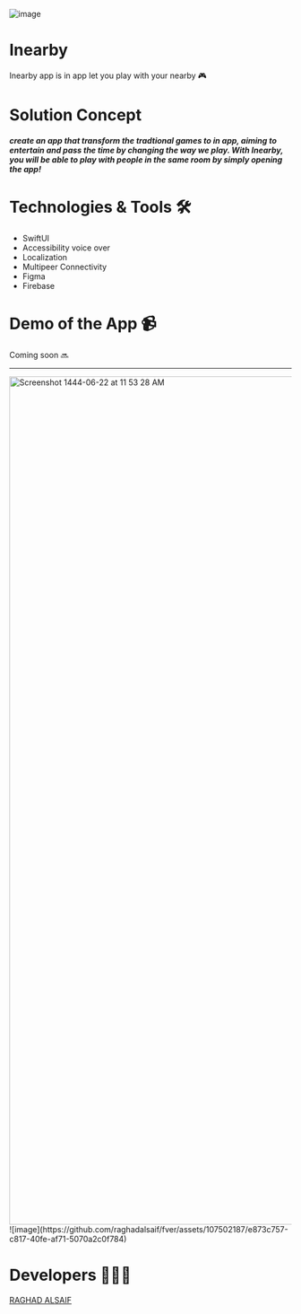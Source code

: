![image](https://github.com/raghadalsaif/fver/assets/107502187/1c53518d-1817-413b-ad16-139c153d9860)
# Inearby 
Inearby app is in app let you play with your nearby 🎮


# Solution Concept

##### create an app that transform the tradtional games to in app, aiming to entertain and pass the time by changing the way we play. With Inearby, you will be able to play with people in the same room by simply opening the app!



# Technologies & Tools 🛠️
- SwiftUI
- Accessibility voice over
- Localization
- Multipeer Connectivity
- Figma
- Firebase

# Demo of the App 📹


Coming soon 🔜


---








<img width="1512" alt="Screenshot 1444-06-22 at 11 53 28 AM" src="https://my.iosda.org/site/glide?path=teams%2F3149%2Fbanner%2FInearby+inside.png&w=2900&h=300&fit=crop&s=b3a5f85a6f634c12bbb98345f6837d64![image](https://github.com/raghadalsaif/fver/assets/107502187/162eae1d-24a6-47c4-b714-c0eed8c9b4a5)">
![image](https://github.com/raghadalsaif/fver/assets/107502187/e873c757-c817-40fe-af71-5070a2c0f784)




# Developers 👩🏼‍💻

[RAGHAD ALSAIF](https://github.com/raghadalsaif)

